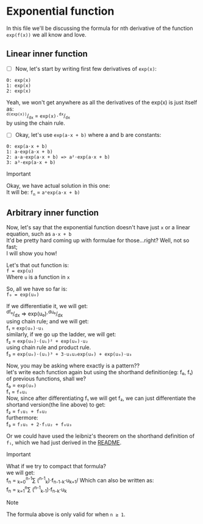 # Exponential function
In this file we'll be discussing the formula for nth derivative of the function `exp(f(x))` we all know and love.

## Linear inner function
- [ ] Now, let's start by writing first few derivatives of `exp(x)`:
```
0: exp(x)
1: exp(x)
2: exp(x)
```
Yeah, we won't get anywhere as all the derivatives of the exp(x) is just itself as:\
<sup>`d(exp(x))`</sup>/<sub>`dx`</sub> = `exp(x)⋅`<sup>`dx`</sup>/<sub>`dx`</sub>\
by using the chain rule.

- [ ] Okay, let's use `exp(a⋅x + b)` where a and b are constants:
```
0: exp(a⋅x + b)
1: a⋅exp(a⋅x + b)
2: a⋅a⋅exp(a⋅x + b) => a²⋅exp(a⋅x + b)
3: a³⋅exp(a⋅x + b)
```
> [!IMPORTANT]
> Okay, we have actual solution in this one:\
It will be: `f`<sub>`n`</sub> = `aⁿexp(a⋅x + b)`

## Arbitrary inner function
Now, let's say that the exponential function doesn't have just `x` or a linear equation, such as `a⋅x + b`\
It'd be pretty hard coming up with formulae for those...right? Well, not so fast;\
I will show you how!

Let's that out function is:\
`f = exp(u)`\
Where `u` is a function in `x`

So, all we have so far is:\
`f₀ = exp(u₀)`

If we differentiatie it, we will get:\
<sup>df₀</sup>/<sub>dx</sub> => exp(u₀)⋅<sup>du₀</sup>/<sub>dx</sub>\
using chain rule; and we will get:\
f₁ = `exp(u₀)⋅u₁`\
similarly, if we go up the ladder, we will get:\
f₂ = `exp(u₀)⋅(u₁)² + exp(u₀)⋅u₂`\
using chain rule and product rule.\
f₃ = `exp(u₀)⋅(u₁)³ + 3⋅u₁u₂exp(u₀) + exp(u₀)⋅u₃`

Now, you may be asking where exactly is a pattern??\
let's write each function again but using the shorthand definition(eg: f₀, f₁) of previous functions, shall we?\
f₀ = `exp(u₀)`\
f₁ = `f₀u₁`\
Now, since after differentiating f₁ we will get f₂, we can just differentiate the shortand version(the line above) to get:\
f₂ = `f₁u₁ + f₀u₂`\
furthermore:\
f₃ = `f₂u₁ + 2⋅f₁u₂ + f₀u₃`

Or we could have used the leibniz's theorem on the shorthand definition of `f₁`, which we had just derived in the [README](README.md).

> [!IMPORTANT]
> What if we try to compact that formula?\
we will get:\
f<sub>n</sub> = <sub>k=0</sub><sup>n-1</sup>∑ (<sup>n-1</sup><sub>k</sub>)⋅f<sub>n-1-k</sub>⋅u<sub>k+1</sub>/
Which can also be written as:\
f<sub>n</sub> = <sub>k=1</sub><sup>n</sup>∑ (<sup>n-1</sup><sub>k-1</sub>)⋅f<sub>n-k</sub>⋅u<sub>k</sub>

> [!NOTE]
> The formula above is only valid for when `n ≥ 1`.
